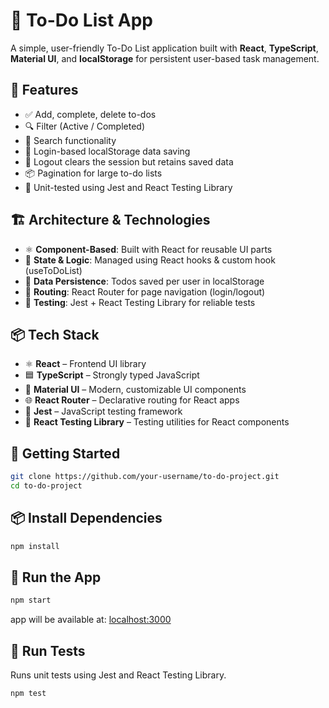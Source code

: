 # 📝 To-Do List App

A simple, user-friendly To-Do List application built with **React**, **TypeScript**, **Material UI**, and **localStorage** for persistent user-based task management.

## 🔧 Features

- ✅ Add, complete, delete to-dos
- 🔍 Filter (Active / Completed)
- 🔎 Search functionality
- 👥 Login-based localStorage data saving
- 🔐 Logout clears the session but retains saved data
- 📦 Pagination for large to-do lists
- 🧪 Unit-tested using Jest and React Testing Library

## 🏗️ Architecture & Technologies

- ⚛️ **Component-Based**: Built with React for reusable UI parts
- 🧠 **State & Logic**: Managed using React hooks & custom hook (useToDoList)
- 💾 **Data Persistence**: Todos saved per user in localStorage
- 🔀 **Routing**: React Router for page navigation (login/logout)
- 🧪 **Testing**: Jest + React Testing Library for reliable tests

## 📦 Tech Stack

- ⚛️ **React** – Frontend UI library
- 🟦 **TypeScript** – Strongly typed JavaScript
- 🎨 **Material UI** – Modern, customizable UI components
- 🌐 **React Router** – Declarative routing for React apps
- 🧪 **Jest** – JavaScript testing framework
- 🔬 **React Testing Library** – Testing utilities for React components

## 🚀 Getting Started

```bash
git clone https://github.com/your-username/to-do-project.git
cd to-do-project
```

## 📦 Install Dependencies

```bash
npm install
```


## 🚀 Run the App

```bash
npm start
```
app will be available at: [localhost:3000](http://localhost:3000)

## 🧪 Run Tests

Runs unit tests using Jest and React Testing Library.

```bash
npm test
```
